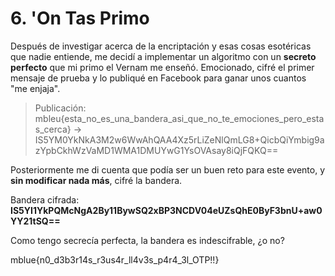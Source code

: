 # 6. 'On Tas Primo

Después de investigar acerca de la encriptación y esas cosas esotéricas que nadie entiende, me decidí a implementar un algoritmo con un **secreto perfecto** que mi primo el Vernam me enseñó. Emocionado, cifré el primer mensaje de prueba y lo publiqué en Facebook para ganar unos cuantos "me enjaja".

> Publicación:
> mbleu{esta_no_es_una_bandera_asi_que_no_te_emociones_pero_estas_cerca} ->
> IS5YM0YkNkA3M2w6WwAhQAA4Xz5rLiZeNlQmLG8+QicbQiYmbig9azYpbCkhWzVaMD1WMA1DMUYwG1YsOVAsay8iQjFQKQ==

Posteriormente me di cuenta que podía ser un buen reto para este evento, y **sin modificar nada más**, cifré la bandera.

Bandera cifrada: **IS5YI1YkPQMcNgA2By11BywSQ2xBP3NCDV04eUZsQhE0ByF3bnU+aw0YY21tSQ==**

Como tengo secrecía perfecta, la bandera es indescifrable, ¿o no?

mblue{n0_d3b3r14s_r3us4r_ll4v3s_p4r4_3l_OTP!!}
